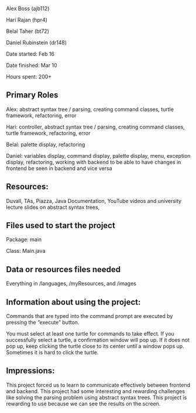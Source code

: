 Alex Boss (ajb112)

Hari Rajan (hpr4)

Belal Taher (bt72)

Daniel Rubinstein (dr148)

Date started: Feb 16

Date finished: Mar 10

Hours spent: 200+




Primary Roles
-------------
Alex: abstract syntax tree / parsing, creating command classes, turtle framework, refactoring, error 

Hari: controller, abstract syntax tree / parsing, creating command classes, turtle framework, refactoring, error 

Belal: palette display, refactoring

Daniel: variables display, command display, palette display, menu, exception display, refactoring, working with backend to be able to have changes in frontend be seen in backend and vice versa


Resources:
-------------

Duvall, TAs, Piazza, Java Documentation, YouTube videos and university lecture slides on abstract syntax trees, 

Files used to start the project
-------------

Package: main

Class: Main.java



Data or resources files needed
-------------
Everything in /languages, /myResources, and /images

Information about using the project:
-------------
Commands that are typed into the command prompt are executed by pressing the “execute” button.

You must select at least one turtle for commands to take effect. If you successfully select a turtle, a confirmation window will pop up. If it does not pop up, keep clicking the turtle close to its center until a window pops up. Sometimes it is hard to click the turtle. 


Impressions:
-------------
This project forced us to learn to communicate effectively between frontend and backend. This project had some interesting and rewarding challenges like solving the parsing problem using abstract syntax trees. This project is rewarding to use because we can see the results on the screen.